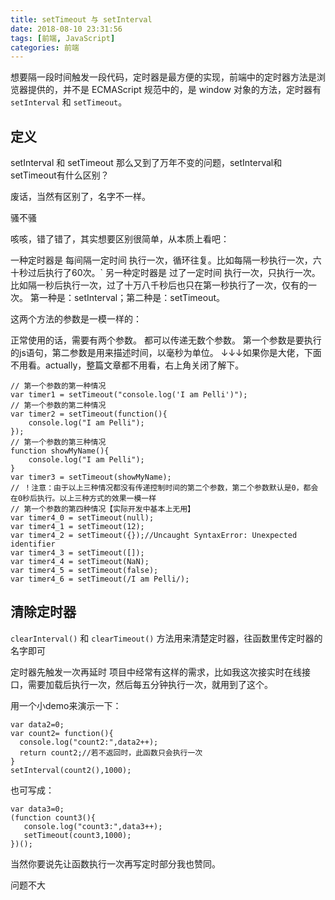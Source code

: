 ```yaml
---
title: setTimeout 与 setInterval
date: 2018-08-10 23:31:56
tags: [前端, JavaScript]
categories: 前端
---
```

想要隔一段时间触发一段代码，定时器是最方便的实现，前端中的定时器方法是浏览器提供的，并不是 ECMAScript 规范中的，是 window 对象的方法，定时器有 `setInterval` 和 `setTimeout`。

## 定义
setInterval 和 setTimeout
那么又到了万年不变的问题，setInterval和setTimeout有什么区别？

废话，当然有区别了，名字不一样。

骚不骚

咳咳，错了错了，其实想要区别很简单，从本质上看吧：

一种定时器是 每间隔一定时间 执行一次，循环往复。比如每隔一秒执行一次，六十秒过后执行了60次。`
另一种定时器是 过了一定时间 执行一次，只执行一次。比如隔一秒后执行一次，过了十万八千秒后也只在第一秒执行了一次，仅有的一次。
第一种是：setInterval；第二种是：setTimeout。

这两个方法的参数是一模一样的：

正常使用的话，需要有两个参数。
都可以传递无数个参数。
第一个参数是要执行的js语句，第二参数是用来描述时间，以毫秒为单位。
↓↓↓如果你是大佬，下面不用看。actually，整篇文章都不用看，右上角关闭了解下。

```
// 第一个参数的第一种情况
var timer1 = setTimeout("console.log('I am Pelli')");
// 第一个参数的第二种情况
var timer2 = setTimeout(function(){
    console.log("I am Pelli");
});
// 第一个参数的第三种情况
function showMyName(){
    console.log("I am Pelli");
}
var timer3 = setTimeout(showMyName);
// ！注意：由于以上三种情况都没有传递控制时间的第二个参数，第二个参数默认是0，都会在0秒后执行。以上三种方式的效果一模一样
// 第一个参数的第四种情况【实际开发中基本上无用】
var timer4_0 = setTimeout(null);
var timer4_1 = setTimeout(12);
var timer4_2 = setTimeout({});//Uncaught SyntaxError: Unexpected identifier
var timer4_3 = setTimeout([]);
var timer4_4 = setTimeout(NaN);
var timer4_5 = setTimeout(false);
var timer4_6 = setTimeout(/I am Pelli/);
```

## 清除定时器
`clearInterval()` 和 `clearTimeout()` 方法用来清楚定时器，往函数里传定时器的名字即可

定时器先触发一次再延时
项目中经常有这样的需求，比如我这次接实时在线接口，需要加载后执行一次，然后每五分钟执行一次，就用到了这个。

用一个小demo来演示一下：

```
var data2=0;
var count2= function(){
  console.log("count2:",data2++);
  return count2;//若不返回时，此函数只会执行一次
}
setInterval(count2(),1000);
```

也可写成：

```
var data3=0;
(function count3(){
   console.log("count3:",data3++);
   setTimeout(count3,1000);
})();
```

当然你要说先让函数执行一次再写定时部分我也赞同。

问题不大